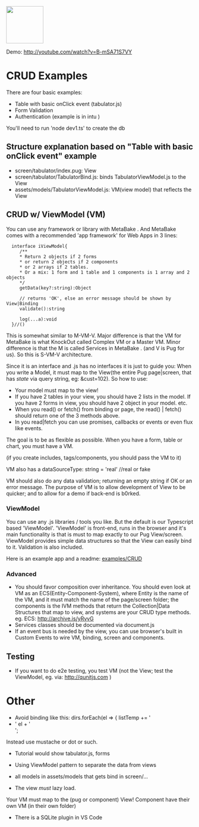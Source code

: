 



<img src="http://MetaBake.github.io/mbakeDocs/logo.jpg" width="100">

Demo: http://youtube.com/watch?v=B-mSA71S7VY

# CRUD Examples

There are four basic examples:

- Table with basic onClick event (tabulator.js)
- Form Validation
- Authentication (example is in intu )

You'll need to run 'node dev1.ts' to create the db

## Structure explanation based on  "Table with basic onClick event" example

- screen/tabulator/index.pug: View
- screen/tabulator/TabulatorBind.js: binds TabulatorViewModel.js to the View
- assets/models/TabulatorViewModel.js: VM(view model) that reflects the View




## CRUD w/ ViewModel (VM) 

You can use any framework or library with MetaBake . And MetaBake comes with a recommended 'app framework' for Web Apps in 3 lines:


      interface iViewModel{
         /**
         * Return 2 objects if 2 forms
         * or return 2 objects if 2 components
         * or 2 arrays if 2 tables.
         * Or a mix: 1 form and 1 table and 1 components is 1 array and 2 objects
         */
         getData(key?:string):Object

         // returns 'OK', else an error message should be shown by View|Binding
         validate():string 
         
         log(...a):void
      }//()



This is somewhat similar to M-VM-V. Major difference is that the VM for MetaBake is
what KnockOut called Complex VM or a Master VM.
Minor difference is that the M is called Services in MetaBake . (and V is Pug for us). So this is S-VM-V architecture.

Since it is an interface and .js has no interfaces it is just to guide you: When you write a Model, it must map to the View(the entire Pug page|screen, that has *state* via query string, eg: &cust=102).
So how to use:
- Your model must map to the view!
- If you have 2 tables in your view, you should have 2 lists in the model. If you have 2 forms in view, you should have 2 object in your model. etc.
- When you read() or fetch() from binding or page, the read() | fetch() should return one of the 3 methods above.
- In you read|fetch you can use promises, callbacks or events or even flux like events.

The goal is to be as flexible as possible. When you have a form, table or chart, you must have a VM. 

(if you create includes, tags/components, you should pass the VM to it)

VM also has a dataSourceType: string = 'real'  //real or fake

VM should also do any data validation; returning an empty string if OK or an error message.
The purpose of VM is to allow development of View to be quicker; and to allow for a demo if back-end is b0rked.

### ViewModel

You can use any .js libraries / tools you like. But the default is our Typescript based 'ViewModel'. 
'ViewModel' is front-end, runs in the browser and it's main functionality is 
that is must to map exactly to our Pug View/screen. ViewModel provides simple data structures so that the View can easily bind to it. 
Validation is also included.

Here is an example app and a readme:
[examples/CRUD](https://github.com/intuition-dev/INTUITION/tree/master/examples/CRUD/www)



### Advanced
- You should favor composition over inheritance. You should even look at VM as an ECS(Entity-Component-System), where Entity is the name of the VM, 
and it must match the name of the page/screen folder; the components is the IVM methods that return the Collection|Data Structures 
that map to view, and systems are your CRUD type methods.
eg. ECS: http://archive.is/yRvvG
- Services classes should be documented via document.js
- If an event bus is needed by the view, you can use browser's built in Custom Events to wire VM, binding, screen and components. 

## Testing

- If you want to do e2e testing, you test VM (not the View; test the ViewModel, eg. via: http://qunitjs.com )



# Other


- Avoid binding like this:
    dirs.forEach(el => {
       listTemp += '<li><div><i class="i-file"></i>' el + '</div></li>';

Instead use mustache or dot or such.

- Tutorial would show tabulator.js, forms

- Using ViewModel pattern to separate the data from views

- all models in assets/models that gets bind in screen/...

- The view *must* lazy load.

Your VM must map to the (pug or component) View! Component have their own VM (in their own folder)

- There is a SQLite plugin in VS Code


